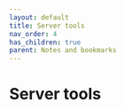 ```yaml
---
layout: default
title: Server tools
nav_order: 4
has_children: true
parent: Notes and bookmarks
---
```


# Server tools
